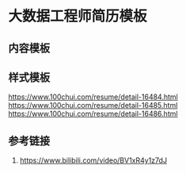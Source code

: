 # 大数据工程师简历模板


## 内容模板


## 样式模板

https://www.100chui.com/resume/detail-16484.html
https://www.100chui.com/resume/detail-16485.html
https://www.100chui.com/resume/detail-16486.html

## 参考链接
1. https://www.bilibili.com/video/BV1xR4y1z7dJ